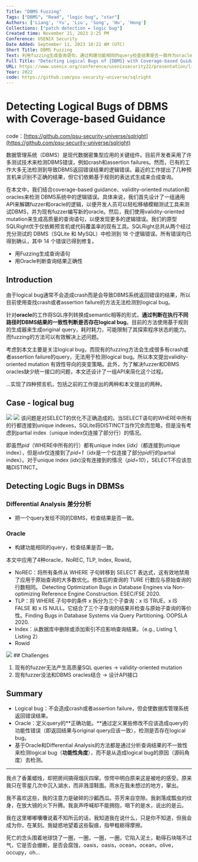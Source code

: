 ```yaml
---
Title: "DBMS Fuzzing"
Tags: ["DBMS", "Read", "logic bug", "star"]
Authors: ['Liang', 'Yu', 'Liu', 'Song', 'Hu', 'Hong']
Collections: ["patch detection ▸ logic bug"]
Created time: November 21, 2023 2:25 PM
Conference: USENIX Security
Date Added: September 11, 2023 10:22 AM (UTC)
Short Title: DBMS Fuzzing
Text: 利用fuzzing生成查询语句，通过构建功能相同的query检查结果是否一致作为oracle，判断查询结果正确性。
Full Title: "Detecting Logical Bugs of {DBMS} with Coverage-based Guidance"
URL: https://www.usenix.org/conference/usenixsecurity22/presentation/liang
Year: 2022
code: https://github.com/psu-security-universe/sqlright
---
```

# Detecting Logical Bugs of DBMS with Coverage-based Guidance

code：[https://github.com/psu-security-universe/sqlright](https://github.com/psu-security-universe/sqlright)

数据管理系统（DBMS）是现代数据密集型应用的关键组件。目前开发者采用了许多测试技术来检测DBMS错误，例如crash和assertion failures。然而，已有的工作大多无法检测到导致DBMS返回错误结果的逻辑错误。最近的工作提出了几种预言机来识别不正确的结果，但它们依赖基于规则的表达式生成来合成查询。

在本文中，我们结合coverage-based guidance、validity-oriented mutation和oracles来检测 DBMS系统中的逻辑错误。具体来说，我们首先设计了一组通用API来解耦fuzzer和oracle的逻辑，以便开发人员可以轻松移植模糊测试工具来测试DBMS，并为现有fuzzer编写新的oracle。然后，我们使用validity-oriented mutation来生成高质量的查询语句，以便发现更多的逻辑错误。我们的原型SQLRight优于仅依赖预言机或代码覆盖率的现有工具。SQLRight总共从两个经过充分测试的 DBMS（SQLite 和 MySQL）中检测到 18 个逻辑错误。所有错误均已得到确认，其中 14 个错误已得到修复。

- 用Fuzzing生成查询语句
- 用Oracle判断查询结果正确性

## Introduction

由于logical bug通常不会造成crash而是会导致DBMS系统返回错误的结果，所以目前使用查找crash或者assertion failure的方法无法检测到logical bug。

针对**oracle**的工作将SQL序列转换成semantic相等的形式，**通过判断在执行不同路径时DBMS结果的一致性判断是否存在logical bug**。目前的方法使用基于规则的生成器来生成original query，耗时耗力，可能限制了其探索程序状态的能力。而fuzzing的方法可以有效解决上述问题。

考虑到本文主要是关注logical bug，而现有的fuzzing方法会生成很多有crash或者assertion failure的query，无法用于检测logical bug。所以本文提出validity-oriented mutation 有效性导向的突变策略。此外，为了解决fuzzer和DBMS oracles缺少统一接口的问题，本文还设计了一组API来简化这个过程。

…实现了四种预言机，包括之前的工作提出的两种和本文提出的两种。

## Case - logical bug

<img src="/DBMS_Fuzzing/Untitled.png" className="img"/>
<img src="/DBMS_Fuzzing/Untitled%201.png" className="img"/>
该问题是对SELECT的优化不正确造成的。当SELECT语句的WHERE中所有的行都连接到unique indexes，SQLite将DISTINCT当作冗余而忽略，但是没有考虑到partial index（unique index仅连接了部分行）的情况。

即虽然*pid*（WHERE中所有的行）都有unique index (*idx)*（都连接到unique index），但是*idx*仅连接到了*pid=1*（*idx*是一个仅连接了部分*pid*行的partial index）。对于unique index (*idx*)没有连接到的情况（*pid=10*），SELECT不应该忽略DISTINCT。

## Detecting Logic Bugs in DBMSs

### Differential Analysis 差分分析

- 把一个query发给不同的DBMS，检查结果是否一致。

### Oracle

- 构建功能相同的query，检查结果是否一致。

本文中应用了4种oracle，NoREC, TLP, Index, Rowid。

- NoREC：将所有条件从 WHERE 子句转移到 SELECT 表达式，这有效地禁用了应用于原始查询的大多数优化。修改后的查询的 TURE 行数应与原始查询的行数相同。 Detecting Optimization Bugs in Database Engines via Non-optimizing Reference Engine Construction. ESEC/FSE 2020.
- TLP：将 WHERE 子句中的条件 x 拆分为三个子查询：x IS TRUE、x IS FALSE 和 x IS NULL。它结合了三个子查询的结果并检查与原始子查询的等价性。Finding Bugs in Database Systems via Query Partitioning. OOPSLA 2020.
- Index：从数据库中删除或添加索引不应影响查询结果。（e.g., Listing 1, Listing 2）
- Rowid

<img src="/DBMS_Fuzzing/Untitled%202.png" className="img"/>
## Challenges

1. 现有的fuzzer无法产生高质量SQL queries → validity-oriented mutation
2. 现有fuzzer没法和DBMS oracles结合 → 设计API接口

## Summary

- Logical bug：不会造成crash或者assertion failure，但会使数据库管理系统返回错误结果。
- Oracle：定义query的**正确功能。**通过定义某些修改不应该造成query的功能性错误（即返回结果与original query应该一致），检测是否存在logical bug。
- 基于Oracle和Differential Analysis的方法都是通过分析查询结果的不一致性来检测logical bug（**功能性角度**），而不是从造成logical bug的原因（源码角度）去检测。

---

我点了香薰蜡烛，却把房间搞得烟灰四窜。惊愕中明白原来这是被呛的感受。原来我只在零星几次中沉入湖水，而非溅湿鞋面。雨水在我未想过的地方，窜出。

我不喜欢这些，我的注意力是破碎的沙瓤西瓜。芬芳来自空隙。我剥落成瓢虫的纹身，在放大镜的火下升腾。我哀声呼喊却不能拥抱，咽下的是水，说出的是云。

我在这里嘟嘟囔囔说着不知所云的话，我知道我在说什么，只是你不知道，但我会成为你，在某刻。我疑惑地望着这些裂痕，指甲粗粝得摩擦。

死亡的念头围着地球饶了一圈，一圈，一圈，一圈，它陷入泥土，勒得石块喘不过气，它是否会绷断，是否会腐蚀，oasis，oasis，ocean，ocean，olive，occupy，oh…